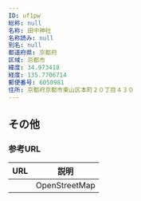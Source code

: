 ```yaml
---
ID: uf1pw
総称: null
名称: 田中神社
名称読み: null
別名: null
都道府県: 京都府
区域: 京都市
緯度: 34.973418
経度: 135.7706714
郵便番号: 6050981
住所: 京都府京都市東山区本町２０丁目４３０
---
```


## その他

### 参考URL

| URL | 説明          |
| --- | ------------- |
|     | OpenStreetMap |
